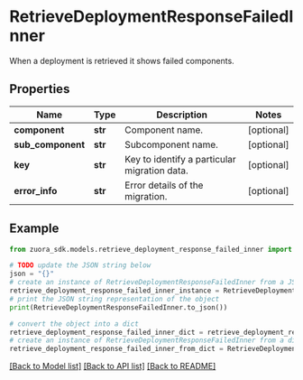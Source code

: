# RetrieveDeploymentResponseFailedInner

When a deployment is retrieved it shows failed components.

## Properties

Name | Type | Description | Notes
------------ | ------------- | ------------- | -------------
**component** | **str** | Component name. | [optional] 
**sub_component** | **str** | Subcomponent name. | [optional] 
**key** | **str** | Key to identify a particular migration data. | [optional] 
**error_info** | **str** | Error details of the migration. | [optional] 

## Example

```python
from zuora_sdk.models.retrieve_deployment_response_failed_inner import RetrieveDeploymentResponseFailedInner

# TODO update the JSON string below
json = "{}"
# create an instance of RetrieveDeploymentResponseFailedInner from a JSON string
retrieve_deployment_response_failed_inner_instance = RetrieveDeploymentResponseFailedInner.from_json(json)
# print the JSON string representation of the object
print(RetrieveDeploymentResponseFailedInner.to_json())

# convert the object into a dict
retrieve_deployment_response_failed_inner_dict = retrieve_deployment_response_failed_inner_instance.to_dict()
# create an instance of RetrieveDeploymentResponseFailedInner from a dict
retrieve_deployment_response_failed_inner_from_dict = RetrieveDeploymentResponseFailedInner.from_dict(retrieve_deployment_response_failed_inner_dict)
```
[[Back to Model list]](../README.md#documentation-for-models) [[Back to API list]](../README.md#documentation-for-api-endpoints) [[Back to README]](../README.md)


